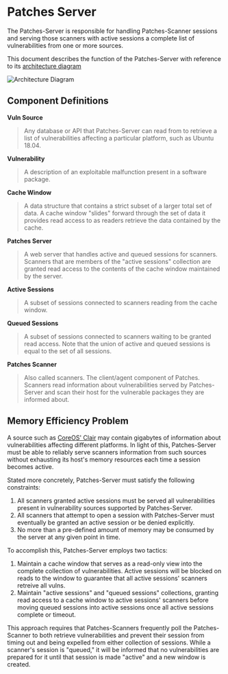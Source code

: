 # Patches Server

The Patches-Server is responsible for handling Patches-Scanner sessions and
serving those scanners with active sessions a complete list of vulnerabilities
from one or more sources.

This document describes the function of the Patches-Server with reference to
its [architecture diagram](docs/Patches-Server-Architecture.png)

![Architecture Diagram](docs/Patches-Server-Architecture.png)

## Component Definitions

**Vuln Source**

> Any database or API that Patches-Server can read from to retrieve a list of
> vulnerabilities affecting a particular platform, such as Ubuntu 18.04.

**Vulnerability**

> A description of an exploitable malfunction present in a software package.

**Cache Window**

> A data structure that contains a strict subset of a larger total set of data.
> A cache window "slides" forward through the set of data it provides read
> access to as readers retrieve the data contained by the cache.

**Patches Server**

> A web server that handles active and queued sessions for scanners. Scanners
> that are members of the "active sessions" collection are granted read access
> to the contents of the cache window maintained by the server.

**Active Sessions**

> A subset of sessions connected to scanners reading from the cache window.

**Queued Sessions**

> A subset of sessions connected to scanners waiting to be granted read access.
> Note that the union of active and queued sessions is equal to the set of all
> sessions.

**Patches Scanner**

> Also called scanners. The client/agent component of Patches.  Scanners read
> information about vulnerabilities served by Patches-Server and scan their
> host for the vulnerable packages they are informed about.

## Memory Efficiency Problem

A source such as [CoreOS' Clair](https://github.com/coreos/clair/) may contain 
gigabytes of information about vulnerabilities affecting different platforms.
In light of this, Patches-Server must be able to reliably serve scanners
information from such sources without exhausting its host's memory resources
each time a session becomes active.

Stated more concretely, Patches-Server must satisfy the following constraints:

1. All scanners granted active sessions must be served all vulnerabilities
present in vulnerability sources supported by Patches-Server.
2. All scanners that attempt to open a session with Patches-Server must
eventually be granted an active session or be denied explicitly.
3. No more than a pre-defined amount of memory may be consumed by the server at
any given point in time.

To accomplish this, Patches-Server employs two tactics:

1. Maintain a cache window that serves as a read-only view into the complete
collection of vulnerabilities. Active sessions will be blocked on reads to the
window to guarantee that all active sessions' scanners retreive all vulns.
2. Maintain "active sessions" and "queued sessions" collections, granting read
access to a cache window to active sessions' scanners before moving queued
sessions into active sessions once all active sessions complete or timeout.

This approach requires that Patches-Scanners frequently poll the
Patches-Scanner to both retrieve vulnerabilities and prevent their session from
timing out and being expelled from either collection of sessions. While a
scanner's session is "queued," it will be informed that no vulnerabilities are
prepared for it until that session is made "active" and a new window is created.
